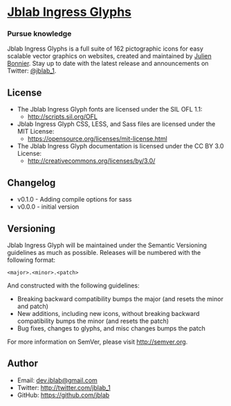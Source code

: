 # [Jblab Ingress Glyphs](https://jblab.info)
### Pursue knowledge

Jblab Ingress Glyphs is a full suite of 162 pictographic icons for easy scalable vector graphics on websites,
created and maintained by [Julien Bonnier](https://twitter.com/jblab_1).
Stay up to date with the latest release and announcements on Twitter:
[@jblab_1](http://twitter.com/jblab_1).

## License
- The Jblab Ingress Glyph fonts are licensed under the SIL OFL 1.1:
  - http://scripts.sil.org/OFL
- Jblab Ingress Glyph CSS, LESS, and Sass files are licensed under the MIT License:
  - https://opensource.org/licenses/mit-license.html
- The Jblab Ingress Glyph documentation is licensed under the CC BY 3.0 License:
  - http://creativecommons.org/licenses/by/3.0/

## Changelog
- v0.1.0 - Adding compile options for sass
- v0.0.0 - initial version

## Versioning

Jblab Ingress Glyph will be maintained under the Semantic Versioning guidelines as much as possible. Releases will be numbered
with the following format:

`<major>.<minor>.<patch>`

And constructed with the following guidelines:

* Breaking backward compatibility bumps the major (and resets the minor and patch)
* New additions, including new icons, without breaking backward compatibility bumps the minor (and resets the patch)
* Bug fixes, changes to glyphs, and misc changes bumps the patch

For more information on SemVer, please visit http://semver.org.

## Author
- Email: dev.jblab@gmail.com
- Twitter: http://twitter.com/jblab_1
- GitHub: https://github.com/jblab

